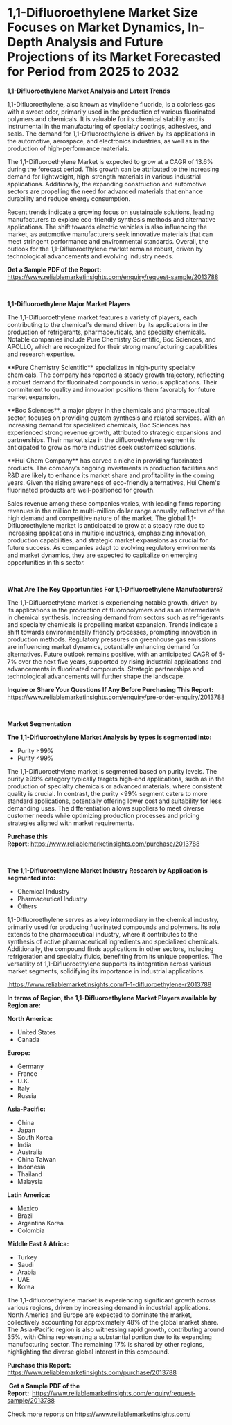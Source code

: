 <p><h1>1,1-Difluoroethylene Market Size Focuses on Market Dynamics, In-Depth Analysis and Future Projections of its Market Forecasted for Period from 2025 to 2032</h1></p><p><strong>1,1-Difluoroethylene Market Analysis and Latest Trends</strong></p>
<p><p>1,1-Difluoroethylene, also known as vinylidene fluoride, is a colorless gas with a sweet odor, primarily used in the production of various fluorinated polymers and chemicals. It is valuable for its chemical stability and is instrumental in the manufacturing of specialty coatings, adhesives, and seals. The demand for 1,1-Difluoroethylene is driven by its applications in the automotive, aerospace, and electronics industries, as well as in the production of high-performance materials.</p><p>The 1,1-Difluoroethylene Market is expected to grow at a CAGR of 13.6% during the forecast period. This growth can be attributed to the increasing demand for lightweight, high-strength materials in various industrial applications. Additionally, the expanding construction and automotive sectors are propelling the need for advanced materials that enhance durability and reduce energy consumption. </p><p>Recent trends indicate a growing focus on sustainable solutions, leading manufacturers to explore eco-friendly synthesis methods and alternative applications. The shift towards electric vehicles is also influencing the market, as automotive manufacturers seek innovative materials that can meet stringent performance and environmental standards. Overall, the outlook for the 1,1-Difluoroethylene market remains robust, driven by technological advancements and evolving industry needs.</p></p>
<p><strong>Get a Sample PDF of the Report:&nbsp;</strong> <a href="https://www.reliablemarketinsights.com/enquiry/request-sample/2013788?utm_campaign=2717&utm_medium=2&utm_source=Github&utm_content=ia&utm_term=29032025&utm_id=11-difluoroethylene">https://www.reliablemarketinsights.com/enquiry/request-sample/2013788</a></p>
<p>&nbsp;</p>
<p><strong>1,1-Difluoroethylene Major Market Players</strong></p>
<p><p>The 1,1-Difluoroethylene market features a variety of players, each contributing to the chemical's demand driven by its applications in the production of refrigerants, pharmaceuticals, and specialty chemicals. Notable companies include Pure Chemistry Scientific, Boc Sciences, and APOLLO, which are recognized for their strong manufacturing capabilities and research expertise.</p><p>**Pure Chemistry Scientific** specializes in high-purity specialty chemicals. The company has reported a steady growth trajectory, reflecting a robust demand for fluorinated compounds in various applications. Their commitment to quality and innovation positions them favorably for future market expansion.</p><p>**Boc Sciences**, a major player in the chemicals and pharmaceutical sector, focuses on providing custom synthesis and related services. With an increasing demand for specialized chemicals, Boc Sciences has experienced strong revenue growth, attributed to strategic expansions and partnerships. Their market size in the difluoroethylene segment is anticipated to grow as more industries seek customized solutions.</p><p>**Hui Chem Company** has carved a niche in providing fluorinated products. The company’s ongoing investments in production facilities and R&D are likely to enhance its market share and profitability in the coming years. Given the rising awareness of eco-friendly alternatives, Hui Chem's fluorinated products are well-positioned for growth.</p><p>Sales revenue among these companies varies, with leading firms reporting revenues in the million to multi-million dollar range annually, reflective of the high demand and competitive nature of the market. The global 1,1-Difluoroethylene market is anticipated to grow at a steady rate due to increasing applications in multiple industries, emphasizing innovation, production capabilities, and strategic market expansions as crucial for future success. As companies adapt to evolving regulatory environments and market dynamics, they are expected to capitalize on emerging opportunities in this sector.</p></p>
<p>&nbsp;</p>
<p><strong>What Are The Key Opportunities For 1,1-Difluoroethylene Manufacturers?</strong></p>
<p><p>The 1,1-Difluoroethylene market is experiencing notable growth, driven by its applications in the production of fluoropolymers and as an intermediate in chemical synthesis. Increasing demand from sectors such as refrigerants and specialty chemicals is propelling market expansion. Trends indicate a shift towards environmentally friendly processes, prompting innovation in production methods. Regulatory pressures on greenhouse gas emissions are influencing market dynamics, potentially enhancing demand for alternatives. Future outlook remains positive, with an anticipated CAGR of 5-7% over the next five years, supported by rising industrial applications and advancements in fluorinated compounds. Strategic partnerships and technological advancements will further shape the landscape.</p></p>
<p><strong>Inquire or Share Your Questions If Any Before Purchasing This Report:</strong> <a href="https://www.reliablemarketinsights.com/enquiry/pre-order-enquiry/2013788?utm_campaign=2717&utm_medium=2&utm_source=Github&utm_content=ia&utm_term=29032025&utm_id=11-difluoroethylene">https://www.reliablemarketinsights.com/enquiry/pre-order-enquiry/2013788</a></p>
<p>&nbsp;</p>
<p><strong>Market Segmentation</strong></p>
<p><strong>The 1,1-Difluoroethylene Market Analysis by types is segmented into:</strong></p>
<p><ul><li>Purity ≥99%</li><li>Purity <99%</li></ul></p>
<p><p>The 1,1-Difluoroethylene market is segmented based on purity levels. The purity ≥99% category typically targets high-end applications, such as in the production of specialty chemicals or advanced materials, where consistent quality is crucial. In contrast, the purity <99% segment caters to more standard applications, potentially offering lower cost and suitability for less demanding uses. The differentiation allows suppliers to meet diverse customer needs while optimizing production processes and pricing strategies aligned with market requirements.</p></p>
<p><strong>Purchase this Report:&nbsp;</strong><a href="https://www.reliablemarketinsights.com/purchase/2013788?utm_campaign=2717&utm_medium=2&utm_source=Github&utm_content=ia&utm_term=29032025&utm_id=11-difluoroethylene">https://www.reliablemarketinsights.com/purchase/2013788</a></p>
<p>&nbsp;</p>
<p><strong>The 1,1-Difluoroethylene Market Industry Research by Application is segmented into:</strong></p>
<p><ul><li>Chemical Industry</li><li>Pharmaceutical Industry</li><li>Others</li></ul></p>
<p><p>1,1-Difluoroethylene serves as a key intermediary in the chemical industry, primarily used for producing fluorinated compounds and polymers. Its role extends to the pharmaceutical industry, where it contributes to the synthesis of active pharmaceutical ingredients and specialized chemicals. Additionally, the compound finds applications in other sectors, including refrigeration and specialty fluids, benefiting from its unique properties. The versatility of 1,1-Difluoroethylene supports its integration across various market segments, solidifying its importance in industrial applications.</p></p>
<p><a href="https://www.reliablemarketinsights.com/1-1-difluoroethylene-r2013788?utm_campaign=2717&utm_medium=2&utm_source=Github&utm_content=ia&utm_term=29032025&utm_id=11-difluoroethylene">&nbsp;https://www.reliablemarketinsights.com/1-1-difluoroethylene-r2013788</a></p>
<p><strong>In terms of Region, the 1,1-Difluoroethylene Market Players available by Region are:</strong></p>
<p>
    <p> <strong> North America: </strong>
        <ul>
            <li>United States</li>
            <li>Canada</li>
        </ul>
        </p> 
    <p> <strong> Europe: </strong>
        <ul>
            <li>Germany</li>
            <li>France</li>
            <li>U.K.</li>
            <li>Italy</li>
            <li>Russia</li>
        </ul>
        </p> 
    <p> <strong> Asia-Pacific: </strong>
        <ul>
            <li>China</li>
            <li>Japan</li>
            <li>South Korea</li>
            <li>India</li>
            <li>Australia</li>
            <li>China Taiwan</li>
            <li>Indonesia</li>
            <li>Thailand</li>
            <li>Malaysia</li>
        </ul>
        </p> 
    <p> <strong> Latin America: </strong>
        <ul>
            <li>Mexico</li>
            <li>Brazil</li>
            <li>Argentina Korea</li>
            <li>Colombia</li>
        </ul>
        </p> 
    <p> <strong> Middle East & Africa: </strong>
        <ul>
            <li>Turkey</li>
            <li>Saudi</li>
            <li>Arabia</li>
            <li>UAE</li>
            <li>Korea</li>
        </ul>
    </p>
    </p>
<p><p>The 1,1-difluoroethylene market is experiencing significant growth across various regions, driven by increasing demand in industrial applications. North America and Europe are expected to dominate the market, collectively accounting for approximately 48% of the global market share. The Asia-Pacific region is also witnessing rapid growth, contributing around 35%, with China representing a substantial portion due to its expanding manufacturing sector. The remaining 17% is shared by other regions, highlighting the diverse global interest in this compound.</p></p>
<p><strong>Purchase this Report: </strong><a href="https://www.reliablemarketinsights.com/purchase/2013788?utm_campaign=2717&utm_medium=2&utm_source=Github&utm_content=ia&utm_term=29032025&utm_id=11-difluoroethylene">https://www.reliablemarketinsights.com/purchase/2013788</a></p>
<p>&nbsp;<strong>Get a Sample PDF of the Report:&nbsp;&nbsp;</strong><a href="https://www.reliablemarketinsights.com/enquiry/request-sample/2013788?utm_campaign=2717&utm_medium=2&utm_source=Github&utm_content=ia&utm_term=29032025&utm_id=11-difluoroethylene">https://www.reliablemarketinsights.com/enquiry/request-sample/2013788</a></p>
<p><strong></strong></p>
<p>Check more reports on <a href="https://www.reliablemarketinsights.com/?utm_campaign=2717&utm_medium=2&utm_source=Github&utm_content=ia&utm_term=29032025&utm_id=11-difluoroethylene">https://www.reliablemarketinsights.com/</a></p>